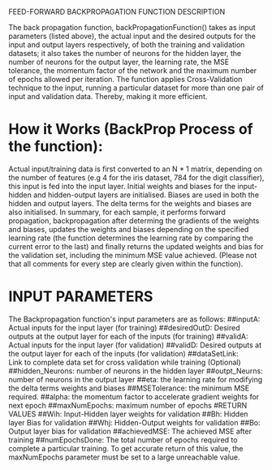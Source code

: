 FEED-FORWARD BACKPROPAGATION FUNCTION DESCRIPTION

The back propagation function, backPropagationFunction() takes as input parameters (listed above), the actual input and the desired outputs for the input and output layers respectively, of both the training and validation datasets; it also takes the number of neurons for the hidden layer, the number of neurons for the output layer, the learning rate, the MSE tolerance, the momentum factor of the network and the maximum number of epochs allowed per iteration. The function applies Cross-Validation technique to the input, running a particular dataset for more than one pair of input and validation data. Thereby, making it more efficient.  

# How it Works (BackProp Process of the function): 
Actual input/training data is first converted to an N * 1 matrix, depending on the number of features  (e.g 4 for the iris dataset, 784 for the digit classifier), this input is fed into the input layer. Initial weights and biases for the input-hidden and hidden-output layers are initialised. Biases are used in both the hidden and output layers. The delta terms for the weights and biases are also initialised. 
In summary, for each sample, it performs forward propagation, backpropagation after determing the gradients of the weights and biases, updates the weights and biases depending on the specified learning rate (the function determines the learning rate by comparing the current error to the last) and finally returns the updated weights and bias for the validation set, including the minimum MSE value achieved. (Please not that all comments for every step are clearly given within the function).

# INPUT PARAMETERS
The Backpropagation function's input parameters are as follows:
##inputA: 
Actual inputs for the input layer (for training)
##desiredOutD: 
Desired outputs at the output layer for each of the inputs (for training) 
##validA: 
Actual inputs for the input layer (for validation)
##validD: 
Desired outputs at the output layer for each of the inputs (for validation) 
##dataSetLink:  
Link to complete data set for cross validation while training (Optional)
##hidden_Neurons: 
number of neurons in the hidden layer
##outpt_Neurns: 
number of neurons in the output layer
##eta: 
the learning rate for modifying the delta terms weights and biases
##MSETolerance: 
the minimum MSE required.
##alpha: 
the momentum factor to accelerate gradient weights for next epoch
##maxNumEpochs: 
maximum number of epochs
#RETURN VALUES
##Wih: 
Input-Hidden layer weights for validation
##Bh: 
Hidden layer Bias for validation
##Whj: 
Hidden-Output weights for validation
##Bo: 
Output layer bias for validation
##achievedMSE: 
The achieved MSE after training
##numEpochsDone: 
The total number of epochs required to complete a particular training. To get accurate return of this value, the maxNumEpochs parameter must be set to a large unreachable value.


